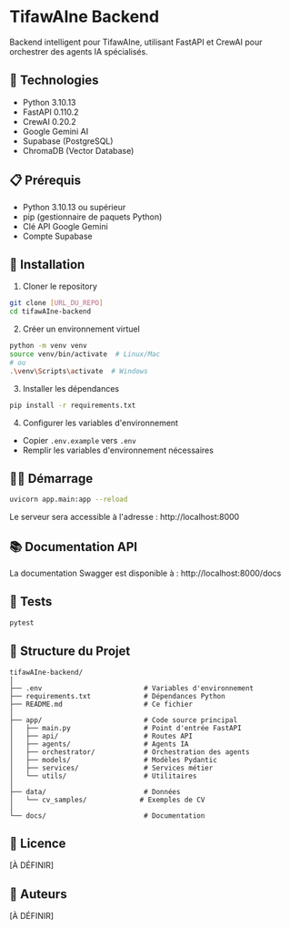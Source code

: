 # TifawAIne Backend

Backend intelligent pour TifawAIne, utilisant FastAPI et CrewAI pour orchestrer des agents IA spécialisés.

## 🚀 Technologies

- Python 3.10.13
- FastAPI 0.110.2
- CrewAI 0.20.2
- Google Gemini AI
- Supabase (PostgreSQL)
- ChromaDB (Vector Database)

## 📋 Prérequis

- Python 3.10.13 ou supérieur
- pip (gestionnaire de paquets Python)
- Clé API Google Gemini
- Compte Supabase

## 🔧 Installation

1. Cloner le repository
```bash
git clone [URL_DU_REPO]
cd tifawAIne-backend
```

2. Créer un environnement virtuel
```bash
python -m venv venv
source venv/bin/activate  # Linux/Mac
# ou
.\venv\Scripts\activate  # Windows
```

3. Installer les dépendances
```bash
pip install -r requirements.txt
```

4. Configurer les variables d'environnement
- Copier `.env.example` vers `.env`
- Remplir les variables d'environnement nécessaires

## 🏃‍♂️ Démarrage

```bash
uvicorn app.main:app --reload
```

Le serveur sera accessible à l'adresse : http://localhost:8000

## 📚 Documentation API

La documentation Swagger est disponible à : http://localhost:8000/docs

## 🧪 Tests

```bash
pytest
```

## 📁 Structure du Projet

```
tifawAIne-backend/
│
├── .env                         # Variables d'environnement
├── requirements.txt             # Dépendances Python
├── README.md                    # Ce fichier
│
├── app/                         # Code source principal
│   ├── main.py                  # Point d'entrée FastAPI
│   ├── api/                     # Routes API
│   ├── agents/                  # Agents IA
│   ├── orchestrator/            # Orchestration des agents
│   ├── models/                  # Modèles Pydantic
│   ├── services/                # Services métier
│   └── utils/                   # Utilitaires
│
├── data/                        # Données
│   └── cv_samples/             # Exemples de CV
│
└── docs/                        # Documentation
```

## 📝 Licence

[À DÉFINIR]

## 👥 Auteurs

[À DÉFINIR] 